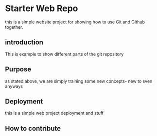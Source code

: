 # Starter Web Repo

this is a simple website project for showing how to use Git and GIthub together.

## introduction
This is example to show different parts of the git repository

## Purpose

as stated above, we are simply training some new concepts- new to sven anyways

## Deployment

this is a simple web project deployment and stuff

## How to contribute

